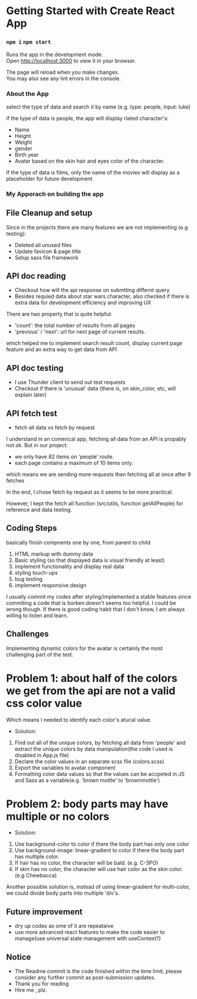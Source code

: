 # Getting Started with Create React App

### `npm i` `npm start`

Runs the app in the development mode.\
Open [http://localhost:3000](http://localhost:3000) to view it in your browser.

The page will reload when you make changes.\
You may also see any lint errors in the console.

### About the App

select the type of data and search it by name (e.g. type: people, input: luke)

if the type of data is people, the app will display rlated character's:

- Name
- Height
- Weight
- gender
- Birth year
- Avatar based on the skin hair and eyes color of the character.

If the type of data is films, only the name of the movies will display as a placeholder for future development

### My Apporach on building the app

## File Cleanup and setup

Since in the projects there are many features we are not implementing (e.g testing):

- Deleted all unused files
- Update favicon & page title
- Setup sass file framework

## API doc reading

- Checkout how will the api response on submtting differnt query
- Besides requied data about star wars character, also checked if there is extra data for development efficiency and improving UX

There are two property that is quite helpful:

- 'count': the total number of results from all pages
- 'previous' / 'next': url for next page of current results.

which helped me to implement search result count, display current page feature and an extra way to get data from API

## API doc testing

- I use Thunder client to send out test requests
- Checkout if there is 'unusual' data (there is, on skin_color, etc, will explain later)

## API fetch test

- fetch all data vs fetch by request

I understand in an comerical app, fetching all data from an API is propably not ok. But in our project:

- we only have 82 items on 'people' route.
- each page contains a maximum of 10 items only.

which means we are sending more requests than fetching all at once after 9 fetches

In the end, I chose fetch by request as it seems to be more practical.

However, I kept the fetch all function (src/utils, funciton getAllPeople) for reference and data testing.

## Coding Steps

basically finish compnents one by one, from parent to child

1. HTML markup with dummy data
2. Basic styling (so that displayed data is visual friendly at least)
3. implement functionality and display real data
4. styling touch-ups
5. bug testing
6. implement responsive design

I usually commit my codes after styling/implemented a stable features since commiting a code that is borken doesn't seems too helpful. I could be wrong though.
If there is good coding habit that I don't know, I am always willing to listen and learn.

## Challenges

Implementing dynamic colors for the avatar is certainly the most challenging part of the test.

# Problem 1: about half of the colors we get from the api are not a valid css color value

Which means I needed to identify each color's atucal value

- Solution:

1. Find out all of the unique colors, by fetching all data from 'people' and extract the unique colors by data manipulation(the code I used is disabled in App.js file)
2. Declare the color values in an separate scss file (colors.scss)
3. Export the variables to avatar component
4. Formatting color data values so that the values can be accpeted in JS and Sass as a variable(e.g. 'brown mottle' to 'brownmottle')

# Problem 2: body parts may have multiple or no colors

- Solution:

1. Use background-color to color if there the body part has only one color
2. Use background-image: linear-gradient to color if there the body part has multiple color.
3. If hair has no color, the character will be bald. (e.g. C-3PO)
4. If skin has no color, the character will use hair color as the skin color.(e.g Chewbacca)

Another possible solution is, instead of using linear-gradient for multi-color, we could divide body parts into multiple 'div's.

## Future improvement

- dry up codes as ome of it are repeataive
- use more advanced react features to make the code easier to manage(use universal state management with useContext?)

## Notice

- The Readme commit is the code finished within the time limit, please consider any further commit as post-submission updates.
- Thank you for reading
- Hire me , plz.
